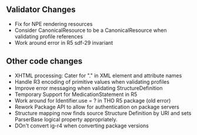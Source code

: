 ## Validator Changes

* Fix for NPE rendering resources
* Consider CanonicalResource to be a CanonicalResource when validating profile references 
* Work around error in R5 sdf-29 invariant


## Other code changes

* XHTML processing: Cater for "." in XML element and attribute names
* Handle R3 encoding of primitive values when validating profiles
* Improve error messaging when validating StructureDefinition
* Temporary Support for MedicationStatement in R5
* Work around for Identifier.use = ? in THO R5 package (old error)
* Rework Package API to allow for authentication on package servers
* Structure mapping now finds source Structure Definition by URI and sets ParserBase logical property appropriately.
* DOn't convert ig-r4 when converting package versions

